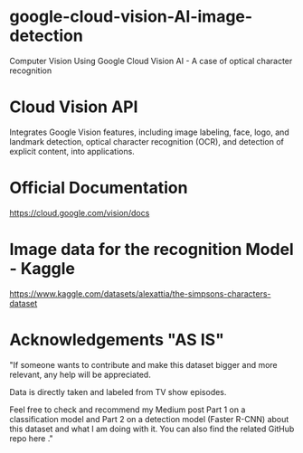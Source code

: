 # google-cloud-vision-AI-image-detection
Computer Vision Using Google Cloud Vision AI - A case of optical character recognition

# Cloud Vision API
Integrates Google Vision features, including image labeling, face, logo, and landmark detection, optical character recognition (OCR), and detection of explicit content, into applications.


# Official Documentation

https://cloud.google.com/vision/docs

# Image data for the recognition Model - Kaggle

https://www.kaggle.com/datasets/alexattia/the-simpsons-characters-dataset

# Acknowledgements "AS IS"

"If someone wants to contribute and make this dataset bigger and more relevant, any help will be appreciated.

Data is directly taken and labeled from TV show episodes.

Feel free to check and recommend my Medium post Part 1 on a classification model and Part 2 on a detection model (Faster R-CNN) about this dataset and what I am doing with it. You can also find the related GitHub repo here ."
